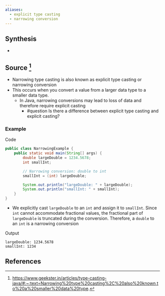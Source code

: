 ```yaml
---
aliases:
  - explicit type casting
  - narrowing conversion
---
```

## Synthesis
- 
## Source [^1]
- Narrowing type casting is also known as explicit type casting or narrowing conversion
- This occurs when you convert a value from a larger data type to a smaller data type.
	- In Java, narrowing conversions may lead to loss of data and therefore require explicit casting
		- #question Is there a difference between explicit type casting and explicit casting?

### Example
Code
```java
public class NarrowingExample {
    public static void main(String[] args) {
        double largeDouble = 1234.5678;
        int smallInt;

        // Narrowing conversion: double to int
        smallInt = (int) largeDouble;

        System.out.println("largeDouble: " + largeDouble);
        System.out.println("smallInt: " + smallInt);
    }
}
```
- We explicitly cast `largeDouble` to an `int` and assign it to `smallInt`. Since `int` cannot accommodate fractional values, the fractional part of `largeDouble` is truncated during the conversion. Therefore, a `double` to an `int` is a narrowing conversion

Output
```
largeDouble: 1234.5678
smallInt: 1234
```
## References

[^1]: https://www.geekster.in/articles/type-casting-java/#:~:text=Narrowing%20type%20casting%2C%20also%20known,to%20a%20smaller%20data%20type.